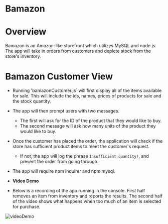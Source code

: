 # Bamazon

# Overview

Bamazon is an Amazon-like storefront which utilizes MySQL and node.js. The app will take in orders from customers and deplete stock from the store's inventory.

# Bamazon Customer View 
* Running 'bamazonCustomer.js` will first display all of the items available for sale. This will include the ids, names, prices of products for sale and the stock quantity.

* The app will then prompt users with two messages.

   * The first will ask for the ID of the product that they would like to buy.
   * The second message will ask how many units of the product they would like to buy.

* Once the customer has placed the order, the application will check if the store has sufficient product items to meet the customer's request.

   * If not, the app will log the phrase `Insufficient quantity!`, and prevent the order from going through.

* The app will require npm inquirer and npm mysql.

* **Video Demo**
* Below is a recording of the app running in the console. First half removes an item from inventory and reports the results. The second half of the video shows what happens when too much of an item is selected for purchase.

![videoDemo](https://drive.google.com/file/d/1LvEIevLL8uJhj_WnAhwp9k5cJ33eE0KT/view)
